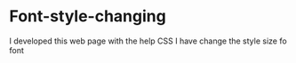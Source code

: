# Font-style-changing
I developed this web page with the help CSS I have change the style size fo font 
